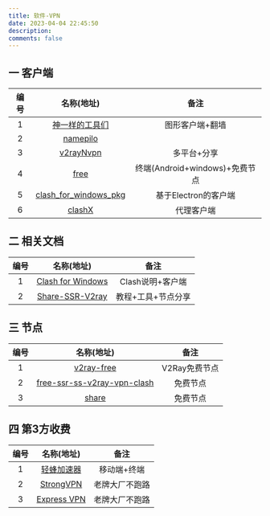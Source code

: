 ```yaml
---
title: 软件-VPN
date: 2023-04-04 22:45:50
description: 
comments: false
---
```

## 一 客户端

| 编号 |                          名称(地址)                          |              备注              |
| :--: | :----------------------------------------------------------: | :----------------------------: |
|  1   |  [神一样的工具们](https://www.v2ray.com/awesome/tools.html)  |        图形客户端+翻墙         |
|  2   |          [namepilo](https://namepilo.com/index.php)          |                                |
|  3   |    [v2rayNvpn](https://github.com/githubvpn007/v2rayNvpn)    |          多平台+分享           |
|  4   |            [free](https://github.com/freefq/free)            | 终端(Android+windows)+免费节点 |
|  5   | [clash_for_windows_pkg](https://github.com/Fndroid/clash_for_windows_pkg) |      基于Electron的客户端      |
|  6   |       [clashX](https://github.com/yichengchen/clashX)        |           代理客户端           |

## 二 相关文档

| 编号 |                          名称(地址)                          |        备注        |
| :--: | :----------------------------------------------------------: | :----------------: |
|  1   |      [Clash for Windows](https://docs.cfw.lbyczf.com/)       |  Clash说明+客户端  |
|  2   | [Share-SSR-V2ray](https://github.com/selierlin/Share-SSR-V2ray) | 教程+工具+节点分享 |

## 三 节点

| 编号 |                          名称(地址)                          |     备注      |
| :--: | :----------------------------------------------------------: | :-----------: |
|  1   |   [v2ray-free](https://github.com/v2ray-links/v2ray-free)    | V2Ray免费节点 |
|  2   | [free-ssr-ss-v2ray-vpn-clash](https://github.com/xrayfree/free-ssr-ss-v2ray-vpn-clash) |   免费节点    |
|  3   |         [share](https://github.com/mianfeifq/share)          |   免费节点    |

## 四 第3方收费

| 编号 |                 名称(地址)                 |      备注      |
| :--: | :----------------------------------------: | :------------: |
|  1   |      [ 轻蜂加速器](https://qfacc.cn/)      |  移动端+终端   |
|  2   |    [StrongVPN](https://strongvpn.com/)     | 老牌大厂不跑路 |
|  3   | [Express VPN](https://www.expressvpn.com/) | 老牌大厂不跑路 |

